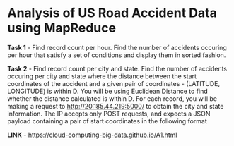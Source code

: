 # Analysis of US Road Accident Data using MapReduce

**Task 1** - Find record count per hour. Find the number of accidents occuring per hour that satisfy a set of conditions and display them in sorted fashion.

**Task 2** - Find record count per city and state. Find the number of accidents occuring per city and state where the distance between the start coordinates of the accident and a given pair of coordinates - (LATITUDE, LONGITUDE) is within D. You will be using Euclidean Distance to find whether the distance calculated is within D.
For each record, you will be making a request to http://20.185.44.219:5000/ to obtain the city and state information. The IP accepts only POST requests, and expects a JSON payload containing a pair of start coordinates in the following format 

**LINK** - https://cloud-computing-big-data.github.io/A1.html
